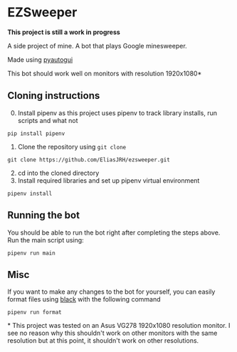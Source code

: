 # EZSweeper

**This project is still a work in progress**

A side project of mine. A bot that plays Google minesweeper.

Made using [pyautogui](https://pyautogui.readthedocs.io/en/latest/install.html)

This bot should work well on monitors with resolution 1920x1080*

## Cloning instructions

0. Install pipenv as this project uses pipenv to track library installs, run scripts and what not

`pip install pipenv`
1. Clone the repository using `git clone`


`git clone https://github.com/EliasJRH/ezsweeper.git`

2. cd into the cloned directory
3. Install required libraries and set up pipenv virtual environment

`pipenv install`

## Running the bot
You should be able to run the bot right after completing the steps above. Run the main script using:

`pipenv run main`

## Misc
If you want to make any changes to the bot for yourself, you can easily format files using [black](https://github.com/psf/black) with the following command

`pipenv run format`


\* This project was tested on an Asus VG278 1920x1080 resolution monitor. I see no reason why this shouldn't work on other monitors with the same resolution but at this point, it shouldn't work on other resolutions.
